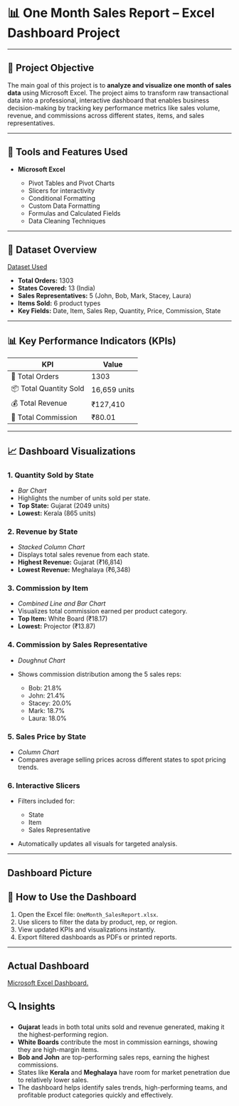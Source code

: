 
# 📊 One Month Sales Report – Excel Dashboard Project

---

## 🎯 Project Objective

The main goal of this project is to **analyze and visualize one month of sales data** using Microsoft Excel. The project aims to transform raw transactional data into a professional, interactive dashboard that enables business decision-making by tracking key performance metrics like sales volume, revenue, and commissions across different states, items, and sales representatives.

---

## 🧰 Tools and Features Used

* **Microsoft Excel**

  * Pivot Tables and Pivot Charts
  * Slicers for interactivity
  * Conditional Formatting
  * Custom Data Formatting
  * Formulas and Calculated Fields
  * Data Cleaning Techniques

---

## 📁 Dataset Overview
<a href = "https://github.com/poonamkhot123/One-Month-Sales-Report/blob/main/Dashboard%20Data%201.xlsx" > Dataset Used </a>
* **Total Orders:** 1303
* **States Covered:** 13 (India)
* **Sales Representatives:** 5 (John, Bob, Mark, Stacey, Laura)
* **Items Sold:** 6 product types
* **Key Fields:** Date, Item, Sales Rep, Quantity, Price, Commission, State

---

## 📊 Key Performance Indicators (KPIs)

| KPI                    | Value        |
| ---------------------- | ------------ |
| 🧾 Total Orders        | 1303         |
| 📦 Total Quantity Sold | 16,659 units |
| 💰 Total Revenue       | ₹127,410     |
| 💸 Total Commission    | ₹80.01       |

---

## 📈 Dashboard Visualizations

### 1. **Quantity Sold by State**

* *Bar Chart*
* Highlights the number of units sold per state.
* **Top State:** Gujarat (2049 units)
* **Lowest:** Kerala (865 units)

### 2. **Revenue by State**

* *Stacked Column Chart*
* Displays total sales revenue from each state.
* **Highest Revenue:** Gujarat (₹16,814)
* **Lowest Revenue:** Meghalaya (₹6,348)

### 3. **Commission by Item**

* *Combined Line and Bar Chart*
* Visualizes total commission earned per product category.
* **Top Item:** White Board (₹18.17)
* **Lowest:** Projector (₹13.87)

### 4. **Commission by Sales Representative**

* *Doughnut Chart*
* Shows commission distribution among the 5 sales reps:

  * Bob: 21.8%
  * John: 21.4%
  * Stacey: 20.0%
  * Mark: 18.7%
  * Laura: 18.0%

### 5. **Sales Price by State**

* *Column Chart*
* Compares average selling prices across different states to spot pricing trends.

### 6. **Interactive Slicers**

* Filters included for:

  * State
  * Item
  * Sales Representative
* Automatically updates all visuals for targeted analysis.

---
## Dashboard Picture
<a href ="https://github.com/poonamkhot123/One-Month-Sales-Report/blob/main/Dashboard%20picture.png" > </a>


## 📌 How to Use the Dashboard

1. Open the Excel file: `OneMonth_SalesReport.xlsx`.
2. Use slicers to filter the data by product, rep, or region.
3. View updated KPIs and visualizations instantly.
4. Export filtered dashboards as PDFs or printed reports.

---
## Actual Dashboard
<a href ="https://github.com/poonamkhot123/One-Month-Sales-Report/blob/main/one%20month%20sales%20report.xlsx"> Microsoft Excel Dashboard.</a>
## 🔍 Insights

* **Gujarat** leads in both total units sold and revenue generated, making it the highest-performing region.
* **White Boards** contribute the most in commission earnings, showing they are high-margin items.
* **Bob and John** are top-performing sales reps, earning the highest commissions.
* States like **Kerala** and **Meghalaya** have room for market penetration due to relatively lower sales.
* The dashboard helps identify sales trends, high-performing teams, and profitable product categories quickly and effectively.




